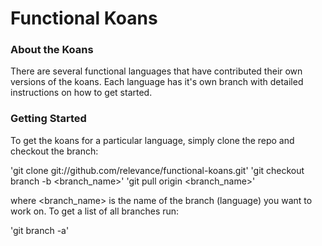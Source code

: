 # Functional Koans


### About the Koans

There are several functional languages that have contributed their own
versions of the koans.  Each language has it's own branch with
detailed instructions on how to get started.

### Getting Started

To get the koans for a particular language, simply clone the repo and
checkout the branch:

'git clone git://github.com/relevance/functional-koans.git' 
'git checkout branch -b <branch_name>'
'git pull origin <branch_name>'


where <branch_name> is the name of the branch (language) you want to
work on.  To get a list of all branches run:

'git branch -a'
